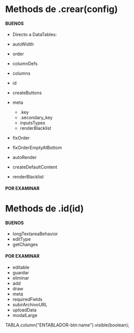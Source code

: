 # Methods de .crear(config)

#### BUENOS

- Directo a DataTables:
- autoWidth
- order
- columnDefs
- columns

- id
- createButtons
- meta
  - .key
  - .secondary_key
  - inputsTypes
  - renderBlacklist
- fixOrder
- fixOrderEmptyAtBottom
- autoRender
- createDefaultContent
- renderBlacklist

#### POR EXAMINAR

# Methods de .id(id)

#### BUENOS

- longTextareaBehavior
- editType
- getChanges

#### POR EXAMINAR

- editable
- guardar
- eliminar
- add
- draw
- meta
- requiredFields
- subirArchivoURL
- uploadData
- modalLarge

TABLA.column("ENTABLADOR-btn:name").visible(boolean);
